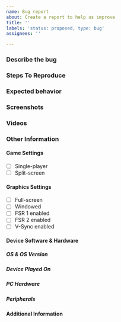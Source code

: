 ```yaml
---
name: Bug report
about: Create a report to help us improve
title: ''
labels: 'status: proposed, type: bug'
assignees: ''

---
```


<!-- As you are filling out this template, please feel free to delete the descriptions (surrounded by the arrows) if they bother you. -->

### Describe the bug

<!-- A clear and concise description of what happened. -->

### Steps To Reproduce

<!-- Please provide as much detail as you are able to describe what you did leading up to when the unexpected behavior occurred. -->

### Expected behavior

<!-- A clear and concise description of what you expected to happen. -->

### Screenshots

<!-- If applicable, add screenshots to help explain your problem. -->

### Videos

<!-- If applicable, and if you are able, take a video (either screen recording or record with phone) of the bug occurring and upload it to YouTube, Google Drive, etc., and share the link here -->

### Other Information

#### Game Settings

- [ ] Single-player
- [ ] Split-screen

#### Graphics Settings

- [ ] Full-screen
- [ ] Windowed
- [ ] FSR 1 enabled
- [ ] FSR 2 enabled
- [ ] V-Sync enabled

#### Device Software & Hardware

##### OS & OS Version

<!-- [e.g. Windows 11] -->

##### Device Played On

<!-- [e.g. Custom PC, Steam Deck, MacBook, etc.] -->

##### PC Hardware

<!-- Only necessary if playing on a custom PC, prebuilt PC, or laptop. Otherwise, leave this section blank or delete it. -->
<!-- Please list as many parts as you can. -->

##### Peripherals

<!-- [e.g. keyboard + mouse, controller, 2x controllers, etc.] <!-- If controllers used, please list specific brand & model -->

#### Additional Information

<!-- Any other details that you believe are important for us to know. -->
